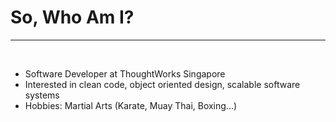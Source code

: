 
<h1>So, Who Am I?</h1>

----
<br>

- Software Developer at ThoughtWorks Singapore
- Interested in clean code, object oriented design, scalable software systems
- Hobbies: Martial Arts (Karate, Muay Thai, Boxing...)
